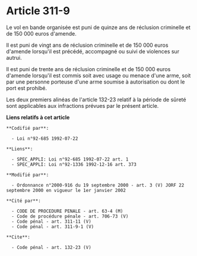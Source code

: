 # Article 311-9

Le vol en bande organisée est puni de quinze ans de réclusion criminelle et de 150 000 euros d'amende. 

Il est puni de vingt ans de réclusion criminelle et de 150 000 euros d'amende lorsqu'il est précédé, accompagné ou suivi de
violences sur autrui. 

Il est puni de trente ans de réclusion criminelle et de 150 000 euros d'amende lorsqu'il est commis soit avec usage ou menace
d'une arme, soit par une personne porteuse d'une arme soumise à autorisation ou dont le port est prohibé. 

Les deux premiers alinéas de l'article 132-23 relatif à la période de sûreté sont applicables aux infractions prévues par le
présent article.

**Liens relatifs à cet article**

	**Codifié par**:

	  - Loi n°92-685 1992-07-22

	**Liens**:

	  - SPEC_APPLI: Loi n°92-685 1992-07-22 art. 1
	  - SPEC_APPLI: Loi n°92-1336 1992-12-16 art. 373

	**Modifié par**:

	  - Ordonnance n°2000-916 du 19 septembre 2000 - art. 3 (V) JORF 22 septembre 2000 en vigueur le 1er janvier 2002

	**Cité par**:

	  - CODE DE PROCEDURE PENALE - art. 63-4 (M)
	  - Code de procédure pénale - art. 706-73 (V)
	  - Code pénal - art. 311-11 (V)
	  - Code pénal - art. 311-9-1 (V)

	**Cite**:

	  - Code pénal - art. 132-23 (V)
